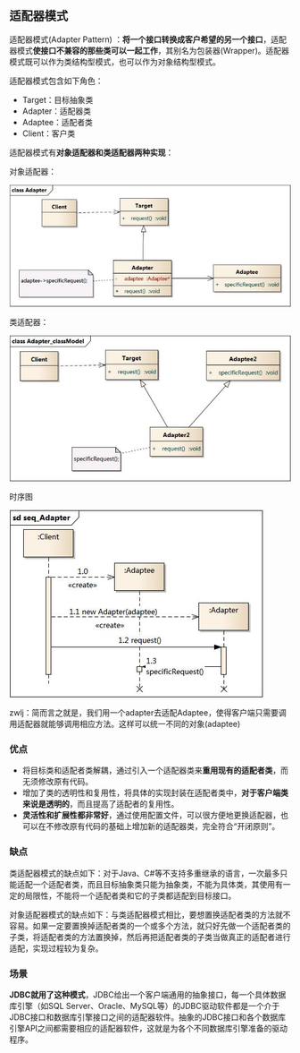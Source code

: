 ## 适配器模式
适配器模式(Adapter Pattern) ：**将一个接口转换成客户希望的另一个接口**，适配器模式**使接口不兼容的那些类可以一起工作**，其别名为包装器(Wrapper)。适配器模式既可以作为类结构型模式，也可以作为对象结构型模式。


适配器模式包含如下角色：

 - Target：目标抽象类
 - Adapter：适配器类
 - Adaptee：适配者类
 - Client：客户类

适配器模式有**对象适配器和类适配器两种实现**：

对象适配器：

![](image/adapter0.jpg)

类适配器：

![](image/adapter1.jpg)

时序图

![](image/adapter2.jpg)

zwlj：简而言之就是，我们用一个adapter去适配Adaptee，使得客户端只需要调用适配器就能够调用相应方法。这样可以统一不同的对象(adaptee)

### 优点
 - 将目标类和适配者类解耦，通过引入一个适配器类来**重用现有的适配者类**，而无须修改原有代码。
 - 增加了类的透明性和复用性，将具体的实现封装在适配者类中，**对于客户端类来说是透明的**，而且提高了适配者的复用性。
 - **灵活性和扩展性都非常好**，通过使用配置文件，可以很方便地更换适配器，也可以在不修改原有代码的基础上增加新的适配器类，完全符合“开闭原则”。

### 缺点
类适配器模式的缺点如下：对于Java、C#等不支持多重继承的语言，一次最多只能适配一个适配者类，而且目标抽象类只能为抽象类，不能为具体类，其使用有一定的局限性，不能将一个适配者类和它的子类都适配到目标接口。

对象适配器模式的缺点如下：与类适配器模式相比，要想置换适配者类的方法就不容易。如果一定要置换掉适配者类的一个或多个方法，就只好先做一个适配者类的子类，将适配者类的方法置换掉，然后再把适配者类的子类当做真正的适配者进行适配，实现过程较为复杂。

### 场景
**JDBC就用了这种模式**，JDBC给出一个客户端通用的抽象接口，每一个具体数据库引擎（如SQL Server、Oracle、MySQL等）的JDBC驱动软件都是一个介于JDBC接口和数据库引擎接口之间的适配器软件。抽象的JDBC接口和各个数据库引擎API之间都需要相应的适配器软件，这就是为各个不同数据库引擎准备的驱动程序。
